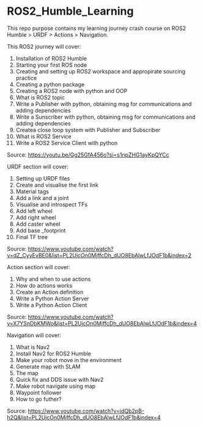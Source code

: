 # ROS2_Humble_Learning

This repo purpose contains my learning journey crash course on ROS2 Humble > URDF > Actions > Navigation.  

This ROS2 journey will cover:
1. Installation of ROS2 Humble
2. Starting your first ROS node
3. Creating and setting up ROS2 workspace and appropirate sourcing practice
4. Creating a python package
5. Creating a ROS2 node with python and OOP
6. What is ROS2 topic
7. Write a Publisher with python, obtaining msg for communications and adding dependencies
8. Write a Sunscriber with python, obtaining msg for communications and adding dependencies
9. Createa close loop system with Publisher and Subscriber
10. What is ROS2 Service
11. Write a ROS2 Service Client with python

Source: https://youtu.be/Gg25GfA456o?si=s1npZHG1ayKpQYCc 

URDF section will cover:  
1. Setting up URDF files
2. Create and visualise the first link
3. Material tags
4. Add a link and a joint
5. Visualise and introspect TFs
6. Add left wheel
7. Add right wheel
8. Add caster wheel
9. Add base _footprint
10. Final TF tree

Source: https://www.youtube.com/watch?v=dZ_CyyEvBE0&list=PL2UjcOn0MjffcDh_dUO8EbAlwLfJOdF1b&index=2

Action section will cover:  
1. Why and when to use actions
2. How do actions works
3. Create an Action definition
4. Write a Python Action Server
5. Write a Python Action Client

Source: https://www.youtube.com/watch?v=X7YSnDbKMWo&list=PL2UjcOn0MjffcDh_dUO8EbAlwLfJOdF1b&index=4  

Navigation will cover:
1. What is Nav2
2. Install Nav2 for ROS2 Humble
3. Make your robot move in the environment
4. Generate map with SLAM
5. The map
6. Quick fix and DDS issue with Nav2
7. Make robot navigate using map
8. Waypoint follower
9. How to go futher?

Source: https://www.youtube.com/watch?v=idQb2pB-h2Q&list=PL2UjcOn0MjffcDh_dUO8EbAlwLfJOdF1b&index=4

